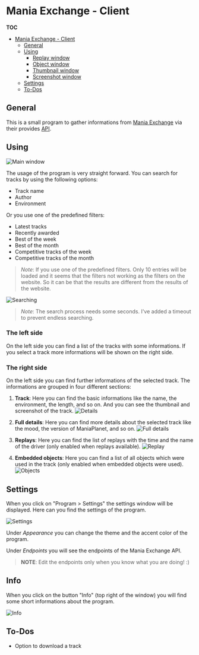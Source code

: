 # Mania Exchange - Client

**TOC**
<!-- TOC -->

- [Mania Exchange - Client](#mania-exchange---client)
    - [General](#general)
    - [Using](#using)
        - [Replay window](#replay-window)
        - [Object window](#object-window)
        - [Thumbnail window](#thumbnail-window)
        - [Screenshot window](#screenshot-window)
    - [Settings](#settings)
    - [To-Dos](#to-dos)

<!-- /TOC -->

## General
This is a small program to gather informations from [Mania Exchange](https://tm.mania-exchange.com/) via their provides [API](https://api.mania-exchange.com/).

## Using
![Main window](Images/001.png)

The usage of the program is very straight forward. You can search for tracks by using the following options:
- Track name
- Author
- Environment

Or you use one of the predefined filters:
- Latest tracks
- Recently awarded
- Best of the week
- Best of the month
- Competitive tracks of the week
- Competitive tracks of the month

> *Note*: If you use one of the predefined filters. Only 10 entries will be loaded and it seems that the filters not working as the filters on the website. So it can be that the results are different from the results of the website.

![Searching](Images/002.png)

> *Note*: The search process needs some seconds. I've added a timeout to prevent endless searching.



### The left side
On the left side you can find a list of the tracks with some informations. If you select a track more informations will be shown on the right side.

### The right side
On the left side you can find further informations of the selected track. The informations are grouped in four different sections:
1. **Track**: Here you can find the basic informations like the name, the environment, the length, and so on. And you can see the thumbnail and screenshot of the track.
   ![Details](Images/003.png)

2. **Full details**: Here you can find more details about the selected track like the mood, the version of ManiaPlanet, and so on.
   ![Full details](Images/004.png)

3. **Replays**: Here you can find the list of replays with the time and the name of the driver (only enabled when replays available).
   ![Replay](Images/005.png)

4. **Embedded objects**: Here you can find a list of all objects which were used in the track (only enabled when embedded objects were used).
   ![Objects](Images/006.png)

## Settings
When you click on "Program > Settings" the settings window will be displayed. Here can you find the settings of the program.

![Settings](Images/009.png)

Under *Appearance* you can change the theme and the accent color of the program.

Under *Endpoints* you will see the endpoints of the Mania Exchange API.

> **NOTE**: Edit the endpoints only when you know what you are doing! :)

## Info
When you click on the button "Info" (top right of the window) you will find some short informations about the program.

![Info](Images/008.png)

## To-Dos
- Option to download a track